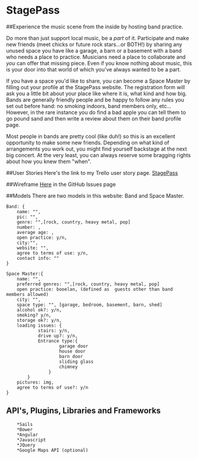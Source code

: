 # StagePass
##Experience the music scene from the inside by hosting band practice.

Do more than just support local music, be a *_part_* of it. Participate and make new friends (meet chicks or future rock stars...or BOTH!) by sharing any unused space you have like a garage, a barn or a basement with a band who needs a place to practice. Musicians need a place to collaborate and _you_ can offer that missing piece.  Even if you know nothing about music, this is your door into that world of which you've always wanted to be a part. 

If you have a space you'd like to share, you can become a Space Master by filling out your profile at the StagePass website.  The registration form will ask you a little bit about your place like where it is, what kind and how big.  Bands are generally friendly people and be happy to follow any rules you set out before hand: no smoking indoors, band members only, etc... However, in the rare instance you do find a bad apple you can tell them to go pound sand and then write a review about them on their band profile page.

Most people in bands are pretty cool (like duh!) so this is an excellent opportunity to make some new friends.  Depending on what kind of arrangements you work out, you might find yourself backstage at the next big concert.  At the very least, you can always reserve some bragging rights about how you knew them "when". 

##User Stories
Here's the link to my Trello user story page.  [StagePass](https://trello.com/b/ChH0vNBb/final-project-stagepass)

##Wireframe
[Here](https://github.com/Luekerc/StagePass/issues/1) in the GitHub Issues page

##Models
There are two models in this website: Band and Space Master. 
``` 
Band: {
	name: "",
	pic: "",
	genre: "",[rock, country, heavy metal, pop]
	number: ,
	average age: ,
	open practice: y/n,
	city:"",
	website: "",
	agree to terms of use: y/n,
	contact info: ""
}

Space Master:{
	name: "",
	preferred genres: "",[rock, country, heavy metal, pop]
	open practice: booelan, (defined as  guests other than band members allowed)
	city: "",
	space type: "", [garage, bedroom, basement, barn, shed]
	alcohol ok?: y/n,
	smoking? y/n,
	storage ok?: y/n,
	loading issues: {
			stairs: y/n,
			drive up?: y/n,
			Entrance type:{
					garage door
					house door
					barn door
					sliding glass
					chimney
				}
		}
	pictures: img,
	agree to terms of use?: y/n
}
```
## API's, Plugins, Libraries and Frameworks
        *Sails
        *Bower
        *Angular
        *Javascript
        *JQuery
        *Google Maps API (optional) 

